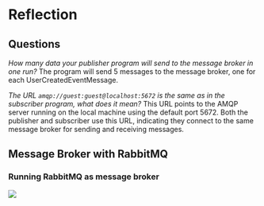# Reflection
## Questions
*How many data your publisher program will send to the message broker in one run?*
The program will send 5 messages to the message broker, one for each UserCreatedEventMessage.

*The URL `amqp://guest:guest@localhost:5672` is the same as in the subscriber program, what does it mean?*
This URL points to the AMQP server running on the local machine using the default port 5672. Both the publisher and subscriber use this URL, indicating they connect to the same message broker for sending and receiving messages.
## Message Broker with RabbitMQ
### Running RabbitMQ as message broker
<img src="image/image0.png">
